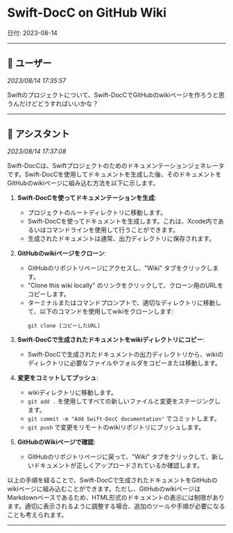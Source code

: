 # Swift-DocC on GitHub Wiki

日付: 2023-08-14

---

## 👤 ユーザー
*2023/08/14 17:35:57*

Swiftのプロジェクトについて、Swift-DocCでGitHubのwikiページを作ろうと思うんだけどどうすればいいかな？

---

## 🤖 アシスタント
*2023/08/14 17:37:08*

Swift-DocCは、Swiftプロジェクトのためのドキュメンテーションジェネレータです。Swift-DocCを使用してドキュメントを生成した後、そのドキュメントをGitHubのwikiページに組み込む方法を以下に示します。

1. **Swift-DocCを使ってドキュメンテーションを生成**:
    - プロジェクトのルートディレクトリに移動します。
    - Swift-DocCを使ってドキュメントを生成します。これは、Xcode内であるいはコマンドラインを使用して行うことができます。
    - 生成されたドキュメントは通常、出力ディレクトリに保存されます。

2. **GitHubのwikiページをクローン**:
    - GitHubのリポジトリページにアクセスし、"Wiki" タブをクリックします。
    - "Clone this wiki locally" のリンクをクリックして、クローン用のURLをコピーします。
    - ターミナルまたはコマンドプロンプトで、適切なディレクトリに移動して、以下のコマンドを使用してwikiをクローンします:
      ```
      git clone [コピーしたURL]
      ```

3. **Swift-DocCで生成されたドキュメントをwikiディレクトリにコピー**:
    - Swift-DocCで生成されたドキュメントの出力ディレクトリから、wikiのディレクトリに必要なファイルやフォルダをコピーまたは移動します。

4. **変更をコミットしてプッシュ**:
    - wikiディレクトリに移動します。
    - `git add .` を使用してすべての新しいファイルと変更をステージングします。
    - `git commit -m "Add Swift-DocC documentation"` でコミットします。
    - `git push` で変更をリモートのwikiリポジトリにプッシュします。

5. **GitHubのWikiページで確認**:
    - GitHubのリポジトリページに戻って、"Wiki" タブをクリックして、新しいドキュメントが正しくアップロードされているか確認します。

以上の手順を経ることで、Swift-DocCで生成されたドキュメントをGitHubのwikiページに組み込むことができます。ただし、GitHubのwikiページはMarkdownベースであるため、HTML形式のドキュメントの表示には制限があります。適切に表示されるように調整する場合、追加のツールや手順が必要になることも考えられます。

---
